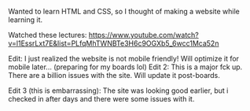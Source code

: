 Wanted to learn HTML and CSS, so I thought of making a website while learning it.

Watched these lectures:
https://www.youtube.com/watch?v=l1EssrLxt7E&list=PLfqMhTWNBTe3H6c9OGXb5_6wcc1Mca52n

Edit: I just realized the website is not mobile friendly! Will optimize it for mobile later... (preparing for my boards lol)
Edit 2: This is a major fck up. There are a billion issues with the site. Will update it post-boards.

Edit 3 (this is embarrassing): The site was looking good earlier, but i checked in after days and there were some issues with it. 
